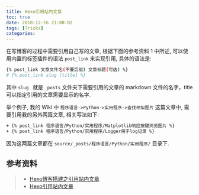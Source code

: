 ```yaml
---
title: Hexo引用站内文章
toc: true
date: 2018-12-16 21:08:02
tags: [Tricks]
categories:
---
```


在写博客的过程中需要引用自己写的文章, 根据下面的参考资料 1 中所述, 可以使用内置的标签插件的语法 `post_link` 来实现引用, 具体的语法是:

```bash
{% post_link 文章文件名(不要后缀) 文章标题(可选) %}
# {% post_link slug [title] %}
```
其中 `slug ` 就是 `_posts` 文件夹下需要引用的文章的 markdown 文件的名字，title 可以指定引用的文章需要显示的名字.

举个例子, 我的 Wiki 中 `程序语言->Python->实用程序->查找相似图片` 这篇文章中, 需要引用我的另外两篇文章, 相关写法如下:

```bash
+ {% post_link 程序语言/Python/实用程序/Matplotlib响应按键浏览图片 %}
+ {% post_link 程序语言/Python/实用程序/Logger用于log记录 %}
```

因为这两篇文章都在 `source/_posts/程序语言/Python/实用程序/` 目录下.


## 参考资料
> - [Hexo博客搭建之引用站内文章](https://yanyinhong.github.io/2017/05/03/Refer-article-in-hexo-post/)
> - [Hexo引用站内文章](http://www.jibing57.com/2017/10/30/how-to-use-post-link-on-hexo/)
